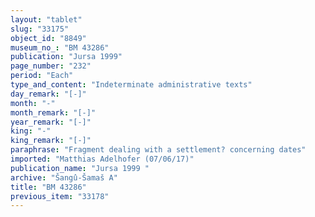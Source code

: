 ```yaml
---
layout: "tablet"
slug: "33175"
object_id: "8849"
museum_no_: "BM 43286"
publication: "Jursa 1999"
page_number: "232"
period: "Each"
type_and_content: "Indeterminate administrative texts"
day_remark: "[-]"
month: "-"
month_remark: "[-]"
year_remark: "[-]"
king: "-"
king_remark: "[-]"
paraphrase: "Fragment dealing with a settlement? concerning dates"
imported: "Matthias Adelhofer (07/06/17)"
publication_name: "Jursa 1999 "
archive: "Šangû-Šamaš A"
title: "BM 43286"
previous_item: "33178"
---
```

